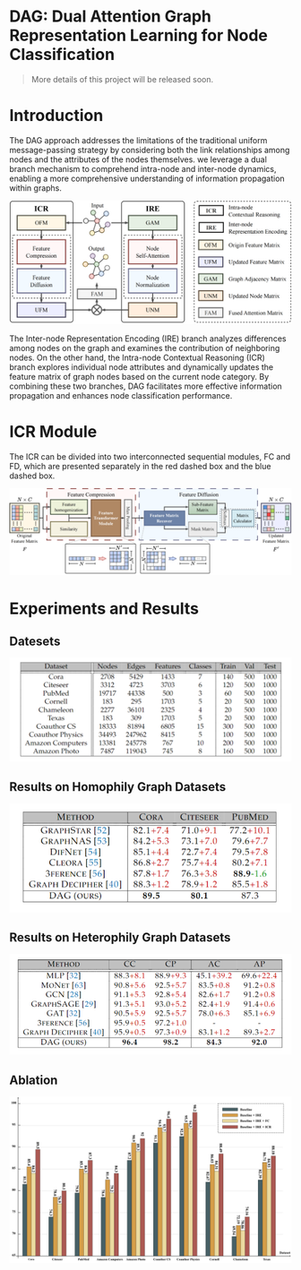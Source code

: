 # DAG: Dual Attention Graph Representation Learning for Node Classification

> More details of this project will be released soon.

# Introduction
The DAG approach addresses the limitations of the traditional uniform message-passing strategy by considering both the link relationships among nodes and the attributes of the nodes themselves. we leverage a dual branch mechanism to comprehend intra-node and inter-node dynamics, enabling a more comprehensive understanding of information propagation within graphs.

![benchmark](./figures/overall.png)

The Inter-node Representation Encoding (IRE) branch analyzes differences among nodes on the graph and examines the contribution of neighboring nodes. On the other hand, the Intra-node Contextual Reasoning (ICR) branch explores individual node attributes and dynamically updates the feature matrix of graph nodes based on the current node category. By combining these two branches, DAG facilitates more effective information propagation and enhances node classification performance.

# ICR Module
The ICR can be divided into two interconnected sequential modules, FC and FD, which are presented separately in the red dashed box and the blue dashed box.

![icr](./figures/whole.jpg)

# Experiments and Results
## Datesets
![dataset](./figures/dataset.png)

## Results on Homophily Graph Datasets
![results1](./figures/result1.png)

## Results on Heterophily Graph Datasets
![results2](./figures/result2.png)

## Ablation
![ablation](./figures/ablation.png)
